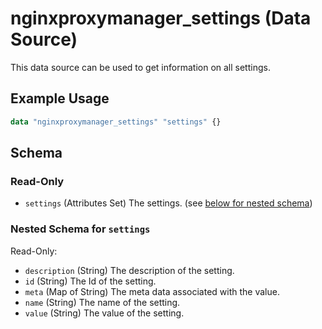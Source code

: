 ﻿---
# generated by https://github.com/hashicorp/terraform-plugin-docs
page_title: "nginxproxymanager_settings Data Source - nginxproxymanager"
subcategory: "Settings"
description: |-
  This data source can be used to get information on all settings.
---

# nginxproxymanager_settings (Data Source)

This data source can be used to get information on all settings.


## Example Usage

```terraform
data "nginxproxymanager_settings" "settings" {}
```

<!-- schema generated by tfplugindocs -->
## Schema

### Read-Only

- `settings` (Attributes Set) The settings. (see [below for nested schema](#nestedatt--settings))

<a id="nestedatt--settings"></a>
### Nested Schema for `settings`

Read-Only:

- `description` (String) The description of the setting.
- `id` (String) The Id of the setting.
- `meta` (Map of String) The meta data associated with the value.
- `name` (String) The name of the setting.
- `value` (String) The value of the setting.
